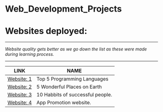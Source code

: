 # Web_Development_Projects
<h1>Websites deployed:</h1>
<hr>
<p><em>Website quality gets better as we go down the list as these were made during learning process.</em></p>
<hr>
<table>
  <thead>
    <tr>
      <th>LINK</th>
      <th>NAME</th>
     </tr>
   </thead>
  <tr>
    <td><a href="https://atomworkplace.github.io/Web_Development_Projects/First_Project/">Website: 1</a></td>
    <td>Top 5 Programming Languages</td>
  </tr>
  <tr>
    <td><a href="https://atomworkplace.github.io/Web_Development_Projects/Second_Project/">Website: 2</a></td>
    <td>5 Wonderful Places on Earth</td>
  </tr>
    <tr>
    <td><a href="https://atomworkplace.github.io/Web_Development_Projects/Third_website/">Website: 3</a></td>
    <td>10 Habbits of successful people.</td>
  </tr>
  </tr>
    <tr>
      <td><a href="https://atomworkplace.github.io/Web_Development_Projects/Fourth_website/">Website: 4</a></td>
    <td>App Promotion website.</td>
  </tr>
</table>
